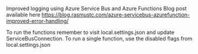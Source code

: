 Improved logging using Azure Service Bus and Azure Functions
Blog post available here https://blog.rasmustc.com/azure-servicebus-azurefunction-improved-error-handling/

To run the functions remember to visit local.settings.json and update ServiceBusConnection.
To run a single function, use the disabled flags from local.settings.json
